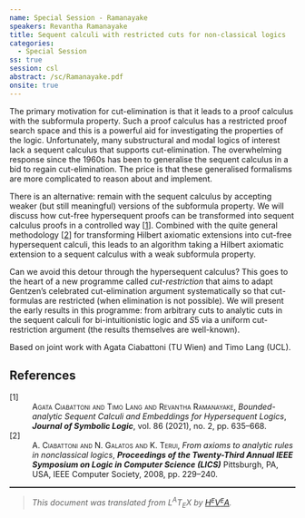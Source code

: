 ```yaml
---
name: Special Session - Ramanayake
speakers: Revantha Ramanayake
title: Sequent calculi with restricted cuts for non-classical logics
categories:
  - Special Session
ss: true
session: csl
abstract: /sc/Ramanayake.pdf
onsite: true
---
```

<p>The primary motivation for cut-elimination is that it leads to a proof calculus with the subformula property. Such a proof calculus has a restricted proof search space and this is a powerful aid for investigating the properties of the logic. Unfortunately, many substructural and modal logics of interest lack a sequent calculus that supports cut-elimination. The overwhelming response since the 1960s has been to generalise the sequent calculus in a bid to regain cut-elimination. The price is that these generalised formalisms are more complicated to reason about and implement.</p><p>There is an alternative: remain with the sequent calculus by accepting weaker (but still meaningful) versions of the subformula property. We will discuss how cut-free hypersequent proofs can be transformed into sequent calculus proofs in a controlled way&#xA0;[<a href="#CiaLanRam21">1</a>]. Combined with the quite general methodology&#xA0;[<a href="#CiaGalTer08">2</a>] for transforming Hilbert axiomatic extensions into cut-free hypersequent calculi, this leads to an algorithm taking a Hilbert axiomatic extension to a sequent calculus with a weak subformula property. </p><p>Can we avoid this detour through the hypersequent calculus? This goes to the heart of a new programme called <span style="font-style:italic">cut-restriction</span> that aims to adapt Gentzen&#x2019;s celebrated cut-elimination argument systematically so that cut-formulas are restricted (when elimination is not possible). We will present the early results in this programme: from arbitrary cuts to analytic cuts in the sequent calculi for bi-intuitionistic logic and <span style="font-style:italic">S</span>5 via a uniform cut-restriction argument (the results themselves are well-known).</p><p>Based on joint work with Agata Ciabattoni (TU Wien) and Timo Lang (UCL).</p><!--TOC section id="sec1" References-->
<h2 id="sec1" class="section">References</h2><!--SEC END --><dl class="thebibliography"><dt class="dt-thebibliography">
<a id="CiaLanRam21">[1]</a></dt><dd class="dd-thebibliography">
<span style="font-variant:small-caps">Agata Ciabattoni and
Timo Lang and
Revantha Ramanayake</span>,
<span style="font-style:italic">Bounded-analytic Sequent Calculi and Embeddings for Hypersequent Logics</span>,
<span style="font-weight:bold"><span style="font-style:italic">Journal of Symbolic Logic</span></span>,
vol.&#xA0;86 (2021), no.&#xA0;2, pp.&#xA0;635&#x2013;668.</dd><dt class="dt-thebibliography"><a id="CiaGalTer08">[2]</a></dt><dd class="dd-thebibliography">
<span style="font-variant:small-caps">A. Ciabattoni and N. Galatos and K. Terui</span>,
<span style="font-style:italic">From axioms to analytic rules in nonclassical logics</span>,
<span style="font-weight:bold"><span style="font-style:italic">Proceedings of the Twenty-Third Annual </span></span><span style="font-weight:bold"><span style="font-style:italic">IEEE</span></span><span style="font-weight:bold"><span style="font-style:italic"> Symposium on Logic in
Computer Science (LICS)</span></span>
Pittsburgh, PA, USA,
IEEE Computer Society,
2008,
pp.&#xA0;229&#x2013;240.</dd></dl><!--CUT END -->
<!--HTMLFOOT-->
<!--ENDHTML-->
<!--FOOTER-->
<hr style="height:2"><blockquote class="quote"><em>This document was translated from L<sup>A</sup>T<sub>E</sub>X by
</em><a href="http://hevea.inria.fr/index.html"><em>H</em><em><span style="font-size:small"><sup>E</sup></span></em><em>V</em><em><span style="font-size:small"><sup>E</sup></span></em><em>A</em></a><em>.</em></blockquote>

